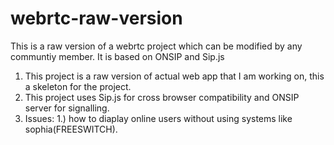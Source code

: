 # webrtc-raw-version
This is  a raw version of a webrtc project which can be modified by any communtiy member. It is based on ONSIP and Sip.js
1. This project is a raw version of actual web app that I am working on, this a skeleton for the project.
2. This project uses Sip.js for cross browser compatibility and ONSIP server for signalling.
3. Issues: 1.) how to diaplay online users without using systems like sophia(FREESWITCH).

